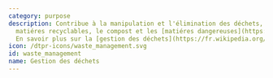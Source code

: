 ```yaml
---
category: purpose
description: Contribue à la manipulation et l'élimination des déchets, y compris les
  matiéres recyclables, le compost et les [matiéres dangereuses](https://fr.wikipedia.org/wiki/Déchet_dangereux).
  En savoir plus sur la [gestion des déchets](https://fr.wikipedia.org/wiki/Gestion_des_d%C3%A9chets)
icon: /dtpr-icons/waste_management.svg
id: waste_management
name: Gestion des déchets
---
```

